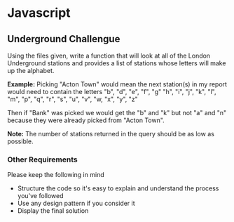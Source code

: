 # Javascript 

## Underground Challengue  
Using the files given, write a function that will look at all of the London Underground stations and provides a list of stations whose letters will make up the alphabet.

**Example:** Picking "Acton Town" would mean the next station(s) in my report would need to contain the letters "b", "d", "e", "f", "g" "h", "i", "j", "k", "l", "m", "p", "q", "r", "s", "u", "v", "w, "x", "y", "z"

Then if "Bank" was picked we would get the "b" and "k" but not "a" and "n" because they were already picked from "Acton Town".

**Note:** The number of stations returned in the query should be as low as possible.

### Other Requirements
Please keep the following in mind

* Structure the code so it's easy to explain and understand the process you've followed
* Use any design pattern if you consider it
* Display the final solution